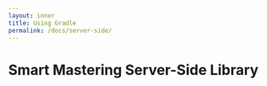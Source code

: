 ```yaml
---
layout: inner
title: Using Gradle
permalink: /docs/server-side/
---
```


# Smart Mastering Server-Side Library

